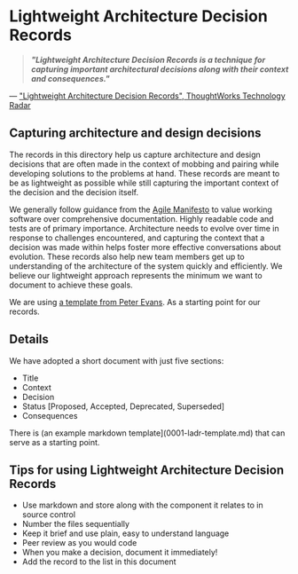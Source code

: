 # Lightweight Architecture Decision Records

> **_"Lightweight Architecture Decision Records is a technique for capturing important architectural decisions along
> with their context and consequences."_**

— ["Lightweight Architecture Decision Records", ThoughtWorks Technology Radar](https://www.thoughtworks.com/radar/techniques/lightweight-architecture-decision-records)

## Capturing architecture and design decisions

The records in this directory help us capture architecture and design decisions that are often made in the
context of mobbing and pairing while developing solutions to the problems at hand. These records are meant
to be as lightweight as possible while still capturing the important context of the decision and the
decision itself.

We generally follow guidance from the [Agile Manifesto](https://agilemanifesto.org/) to value working software
over comprehensive documentation. Highly readable code and tests are of primary importance. Architecture needs to
evolve over time in response to challenges encountered, and capturing the context that a decision was made within
helps foster more effective conversations about evolution. These records also help new team members get up to
understanding of the architecture of the system quickly and efficiently. We believe our lightweight approach
represents the minimum we want to document to achieve these goals.

We are using [a template from Peter Evans](https://github.com/peter-evans/lightweight-architecture-decision-records/).
As a starting point for our records.

## Details

We have adopted a short document with just five sections:

- Title
- Context
- Decision
- Status [Proposed, Accepted, Deprecated, Superseded]
- Consequences

There is (an example markdown template](0001-ladr-template.md) that can serve as a starting point.

## Tips for using Lightweight Architecture Decision Records

- Use markdown and store along with the component it relates to in source control
- Number the files sequentially
- Keep it brief and use plain, easy to understand language
- Peer review as you would code
- When you make a decision, document it immediately!
- Add the record to the list in this document
